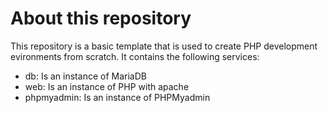 # About this repository

This repository is a basic template that is used to create PHP development evironments from scratch. It contains the following services:

- db: Is an instance of MariaDB
- web: Is an instance of PHP with apache
- phpmyadmin: Is an instance of PHPMyadmin